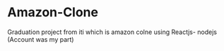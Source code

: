 # Amazon-Clone
Graduation project from iti which is amazon colne using Reactjs- nodejs (Account was my part) 
